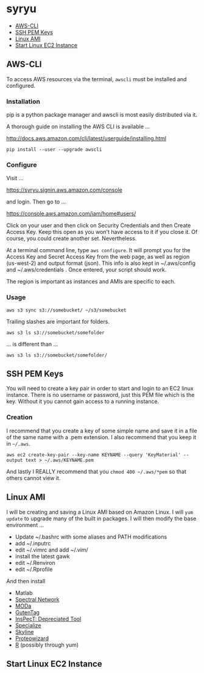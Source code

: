 # syryu

*	[AWS-CLI](#aws-cli)
*	[SSH PEM Keys](#ssh-pem-keys)
*	[Linux AMI](#linux-ami)
*	[Start Linux EC2 Instance](#start-linux-ec2-instance)





##	AWS-CLI

To access AWS resources via the terminal, `awscli` must be installed and configured.


###	Installation

pip is a python package manager and awscli is most easily distributed via it.

A thorough guide on installing the AWS CLI is available ...

http://docs.aws.amazon.com/cli/latest/userguide/installing.html

`pip install --user --upgrade awscli`


###	Configure

Visit ...

https://syryu.signin.aws.amazon.com/console

and login. Then go to ...

https://console.aws.amazon.com/iam/home#users/

Click on your user and then click on Security Credentials and then Create Access Key. Keep this open as you won't have access to it if you close it. Of course, you could create another set. Nevertheless.

At a terminal command line, type `aws configure`. It will prompt you for the Access Key and Secret Access Key from the web page, as well as region (us-west-2) and output format (json). This info is also kept in ~/.aws/config and ~/.aws/credentials . Once entered, your script should work.

The region is important as instances and AMIs are specific to each.


###	Usage

`aws s3 sync s3://somebucket/ ~/s3/somebucket`

Trailing slashes are important for folders.

`aws s3 ls s3://somebucket/somefolder`

... is different than ...

`aws s3 ls s3://somebucket/somefolder/`



## SSH PEM Keys

You will need to create a key pair in order to start and login to an EC2 linux instance.
There is no username or password, just this PEM file which is the key.
Without it you cannot gain access to a running instance.

### Creation

I recommend that you create a key of some simple name and save it in a file of the same name with a .pem extension.
I also recommend that you keep it in `~/.aws`.

`aws ec2 create-key-pair --key-name KEYNAME --query 'KeyMaterial' --output text > ~/.aws/KEYNAME.pem`

And lastly I REALLY recommend that you `chmod 400 ~/.aws/*pem` so that others cannot view it.




## Linux AMI

I will be creating and saving a Linux AMI based on Amazon Linux.
I will `yum update` to upgrade many of the built in packages.
I will then modify the base environment ...
*	Update ~/.bashrc with some aliases and PATH modifications
*	add ~/.inputrc
* edit ~/.vimrc and add ~/.vim/
*	install the latest gawk
*	edit ~/.Renviron
*	edit ~/.Rprofile

And then install 
*	Matlab
*	[Spectral Network](http://proteomics.ucsd.edu/software-tools/spectral-networks/)
*	[MODa](http://prix.hanyang.ac.kr/download/software_archive/release/moda_v1.51.zip)
*	[GutenTag](http://fields.scripps.edu/yates/wp/?page_id=17)
*	[InsPecT: Depreciated Tool](http://proteomics.ucsd.edu/Software/Inspect/)
*	[Specialize](http://proteomics.ucsd.edu/software-tools/specialize/)
*	[Skyline](https://skyline.gs.washington.edu/labkey/project/home/software/Skyline/begin.view)
*	[Proteowizard](http://proteowizard.sourceforge.net/downloads.shtml)
*	[R](https://www.r-project.org) (possibly through yum)







## Start Linux EC2 Instance





